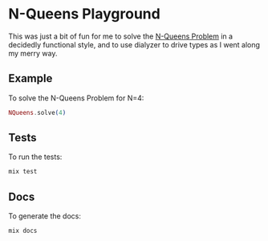 # N-Queens Playground

This was just a bit of fun for me to solve the
[N-Queens Problem](https://developers.google.com/optimization/puzzles/queens) in
a decidedly functional style, and to use dialyzer to drive types as I went along
my merry way.

## Example

To solve the N-Queens Problem for N=4:

```elixir
NQueens.solve(4)
```

## Tests

To run the tests:

```sh
mix test
```

## Docs

To generate the docs:

```sh
mix docs
```
